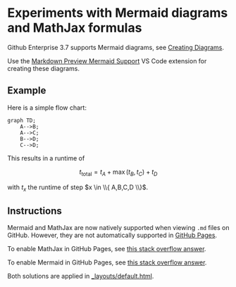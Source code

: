 # Experiments with Mermaid diagrams and MathJax formulas

Github Enterprise 3.7 supports Mermaid diagrams, see [Creating Diagrams](https://docs.github.com/en/enterprise-server@3.7/get-started/writing-on-github/working-with-advanced-formatting/creating-diagrams).

Use the [Markdown Preview Mermaid Support](https://marketplace.visualstudio.com/items?itemName=bierner.markdown-mermaid) VS Code extension for creating these diagrams.

## Example

<!--
A simple class diagram:

```mermaid
classDiagram
    Time "1 Time" -- "*" Sale
    Customer "1 Customer" -- "* Sales" Sale
    Category "1 Category" -- "* Products" Product
    Product <|-- FoodProduct
    Product <|-- NonFoodProduct
    Product "1 Product" -- "* Sales" Sale 
    Sale "*" -- "1 SalesOrganization" SalesOrganization
    SalesOrganization "0..1 Superordinate" <-- SalesOrganization
    
    class Time {
      Date: Edm.Date ~~id~~
      Month: Edm.String
      Quarter: Edm.String
      Year: Edm.Int16
    }
    
    class Category {
      ID: Edm.String ~~id~~
      Name: Edm.String
    }
    
    class Product {
      ID: Edm.String ~~id~~
      Name: Edm.String
      Color: Edm.String
      TaxRate: Edm.Decimal
    }
    
    class FoodProduct {
      Rating: Edm.Byte
    }
    
    class NonFoodProduct {
      RatingClass: Edm.String
    }
    
    class Customer {
      ID: Edm.String ~~id~~
      Name: Edm.String
      Country: Edm.String
    }
    
    class Sale {
      ID: Edm.String ~~id~~
      Amount: Edm.Decimal
    }
    
    class SalesOrganization {
      ID: Edm.String ~~id~~
      Name: Edm.String
    }    
```
--> 

Here is a simple flow chart:

```mermaid
graph TD;
    A-->B;
    A-->C;
    B-->D;
    C-->D;
```

This results in a runtime of 

$$t_\text{total} = t_A+\max(t_B,t_C) + t_D$$

with $t_x$ the runtime of step $x \in \\{ A,B,C,D \\}$.

<!--
A table with embedded list

| foo | bar |
|-----|-----|
| left | <ul><li>one</li><li>two</li></ul> |
-->

## Instructions

Mermaid and MathJax are now natively supported when viewing `.md` files on GitHub. However, they are not automatically supported in [GitHub Pages](https://ralfhandl.github.io/mermaid-diagrams/). 

To enable MathJax in GitHub Pages, see [this stack overflow answer](https://stackoverflow.com/a/72931039).

To enable Mermaid in GitHub Pages, see [this stack overflow answer](https://stackoverflow.com/a/53893998).

Both solutions are applied in [_layouts/default.html](https://github.com/ralfhandl/mermaid-diagrams/blob/main/_layouts/default.html).
